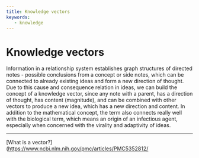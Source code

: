 ```yaml
---
title: Knowledge vectors
keywords: 
   - knowledge
---
```


# Knowledge vectors

Information in a relationship system establishes graph structures of directed notes - possible conclusions from a concept or side notes, which can be connected to already existing ideas and form a new direction of thought. Due to this cause and consequence relation in ideas, we can build the concept of a knowledge vector, since any note with a parent, has a direction of thought, has content (magnitude), and can be combined with other vectors to produce a new idea, which has a new direction and content. In addition to the mathematical concept, the term also connects really well with the biological term, which means an origin of an infectious agent, especially when concerned with the virality and adaptivity of ideas.

----

[What is a vector?](https://www.ncbi.nlm.nih.gov/pmc/articles/PMC5352812/